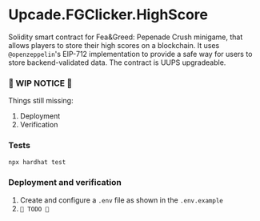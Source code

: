 # Upcade.FGClicker.HighScore

Solidity smart contract for Fea&Greed: Pepenade Crush minigame, that allows players to store their high scores on a blockchain.
It uses `@openzeppelin`'s EIP-712 implementation to provide a safe way for users to store backend-validated data.
The contract is UUPS upgradeable.

### 🚧 WIP NOTICE 🚧
Things still missing:
1. Deployment
2. Verification

### Tests
```bash
npx hardhat test
```

### Deployment and verification
1. Create and configure a `.env` file as shown in the `.env.example`
2. `🚧 TODO 🚧`
